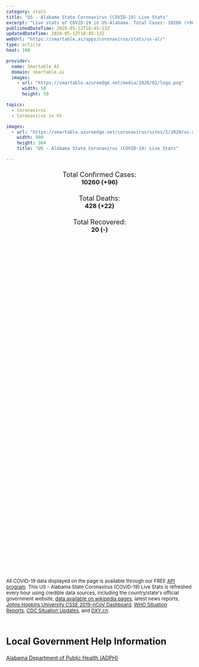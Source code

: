 ```yaml
---
category: stats
title: "US - Alabama State Coronavirus (COVID-19) Live Stats"
excerpt: "Live stats of COVID-19 in US-Alabama. Total Cases: 10260 (+96), Deaths: 428 (+22), Recoveries: 20(-)."
publishedDateTime: 2020-05-12T18:45:13Z
updatedDateTime: 2020-05-12T18:45:13Z
webUrl: "https://smartable.ai/apps/coronavirus/stats/us-al/"
type: article
heat: 100

provider:
  name: Smartable AI
  domain: smartable.ai
  images:
    - url: "https://smartable.azureedge.net/media/2020/02/logo.png"
      width: 50
      height: 50

topics:
  - Coronavirus
  - Coronavirus in US

images:
  - url: "https://smartable.azureedge.net/coronavirus/sites/2/2020/us-al.jpg"
    width: 900
    height: 564
    title: "US - Alabama State Coronavirus (COVID-19) Live Stats"

---
```

<div class="total-stats" style="text-align: center;">
    <h3>
	    <div style="font-size: 18px; font-weight: 400;">Total Confirmed Cases:</div>
	    10260 (<span class='red'>+96</span>)
    </h3>
    <h3>
	    <div style="font-size: 18px; font-weight: 400;">Total Deaths:</div>
	    428 (<span class='red'>+22</span>)
    </h3>
    <h3>
	    <div style="font-size: 18px; font-weight: 400;">Total Recovered:</div>
	    20 (-)
    </h3>
</div>

<script type="text/javascript" src="https://www.gstatic.com/charts/loader.js"></script>

<div id="time_series_chart" style="width: 100%; height: 400px;"></div>
<script type="text/javascript">
  google.charts.load('current', {'packages':['corechart']});
  google.charts.setOnLoadCallback(drawChart);
  function drawChart() {
    var data = google.visualization.arrayToDataTable([
      ['Date', 'Total Cases', 'Total Deaths', 'Total Recovered'],
      ['1/22/2020', 0, 0, 0],['1/23/2020', 0, 0, 0],['1/24/2020', 0, 0, 0],['1/25/2020', 0, 0, 0],['1/26/2020', 0, 0, 0],['1/27/2020', 0, 0, 0],['1/28/2020', 0, 0, 0],['1/29/2020', 0, 0, 0],['1/30/2020', 0, 0, 0],['1/31/2020', 0, 0, 0],['2/1/2020', 0, 0, 0],['2/2/2020', 0, 0, 0],['2/3/2020', 0, 0, 0],['2/4/2020', 0, 0, 0],['2/5/2020', 0, 0, 0],['2/6/2020', 0, 0, 0],['2/7/2020', 0, 0, 0],['2/8/2020', 0, 0, 0],['2/9/2020', 0, 0, 0],['2/10/2020', 0, 0, 0],['2/11/2020', 0, 0, 0],['2/12/2020', 0, 0, 0],['2/13/2020', 0, 0, 0],['2/14/2020', 0, 0, 0],['2/15/2020', 0, 0, 0],['2/16/2020', 0, 0, 0],['2/17/2020', 0, 0, 0],['2/18/2020', 0, 0, 0],['2/19/2020', 0, 0, 0],['2/20/2020', 0, 0, 0],['2/21/2020', 0, 0, 0],['2/22/2020', 0, 0, 0],['2/23/2020', 0, 0, 0],['2/24/2020', 0, 0, 0],['2/25/2020', 0, 0, 0],['2/26/2020', 0, 0, 0],['2/27/2020', 0, 0, 0],['2/28/2020', 0, 0, 0],['2/29/2020', 0, 0, 0],['3/1/2020', 0, 0, 0],['3/2/2020', 0, 0, 0],['3/3/2020', 0, 0, 0],['3/4/2020', 0, 0, 0],['3/5/2020', 0, 0, 0],['3/6/2020', 0, 0, 0],['3/7/2020', 0, 0, 0],['3/8/2020', 0, 0, 0],['3/9/2020', 0, 0, 0],['3/10/2020', 0, 0, 0],['3/11/2020', 0, 0, 0],['3/12/2020', 0, 0, 0],['3/13/2020', 6, 0, 0],['3/14/2020', 12, 0, 0],['3/15/2020', 22, 0, 0],['3/16/2020', 29, 0, 0],['3/17/2020', 39, 0, 0],['3/18/2020', 52, 0, 0],['3/19/2020', 78, 0, 0],['3/20/2020', 106, 0, 0],['3/21/2020', 131, 0, 0],['3/22/2020', 157, 0, 0],['3/23/2020', 196, 0, 0],['3/24/2020', 242, 0, 0],['3/25/2020', 439, 1, 0],['3/26/2020', 532, 1, 0],['3/27/2020', 640, 4, 0],['3/28/2020', 722, 9, 0],['3/29/2020', 831, 10, 0],['3/30/2020', 948, 11, 0],['3/31/2020', 1000, 24, 0],['4/1/2020', 1108, 28, 0],['4/2/2020', 1270, 32, 0],['4/3/2020', 1535, 38, 0],['4/4/2020', 1633, 44, 0],['4/5/2020', 1841, 45, 0],['4/6/2020', 2006, 53, 0],['4/7/2020', 2197, 64, 0],['4/8/2020', 2499, 67, 0],['4/9/2020', 2839, 78, 0],['4/10/2020', 3009, 80, 0],['4/11/2020', 3263, 93, 0],['4/12/2020', 3583, 93, 0],['4/13/2020', 3803, 103, 0],['4/14/2020', 3953, 114, 0],['4/15/2020', 4241, 123, 0],['4/16/2020', 4402, 137, 0],['4/17/2020', 4523, 151, 0],['4/18/2020', 4723, 147, 0],['4/19/2020', 4903, 160, 0],['4/20/2020', 5078, 164, 0],['4/21/2020', 5327, 185, 0],['4/22/2020', 5610, 201, 0],['4/23/2020', 5832, 202, 0],['4/24/2020', 5832, 203, 0],['4/25/2020', 6213, 213, 20],['4/26/2020', 6423, 222, 20],['4/27/2020', 6543, 231, 20],['4/28/2020', 6752, 245, 20],['4/29/2020', 6925, 262, 20],['4/30/2020', 7089, 274, 20],['5/1/2020', 7340, 278, 20],['5/2/2020', 7613, 292, 20],['5/3/2020', 7889, 294, 20],['5/4/2020', 8115, 302, 20],['5/5/2020', 8438, 318, 20],['5/6/2020', 8693, 344, 20],['5/7/2020', 9046, 373, 20],['5/8/2020', 9385, 385, 20],['5/9/2020', 9669, 393, 20],['5/10/2020', 9889, 396, 20],['5/11/2020', 10164, 406, 20],['5/12/2020', 10260, 428, 20],
    ]);
    var options = {
      curveType: 'none',
      chartArea: {'width': '80%', 'height': '80%'},
      legend: { position: 'top' },
      lineWidth: 5,
      colors: ['#f60109', '#444444', '#81B71F']
    };
    var chart = new google.visualization.LineChart(document.getElementById('time_series_chart'));
    chart.draw(data, options);
  }
</script>

<div id="geo_chart" style="width: 100%; height: 500px;"></div>
<script type="text/javascript">
  google.charts.load('current', {
    'packages':['geochart'],
    'mapsApiKey': 'AIzaSyDk1HhVhLaveyKrUhhHZ5YwzIpEcbdal6U'
  });
  google.charts.setOnLoadCallback(drawRegionsMap);
  function drawRegionsMap() {
    var data = google.visualization.arrayToDataTable([
      ['LATITUDE', 'LONGITUDE', 'DESCRIPTION', 'Total Cases', 'Total Deaths'],
      [32.6793, -86.4607, "Autauga", 84, 4],[30.2758, -87.7014, "Baldwin", 224, 6],[32.9597, -87.1334, "Bibb", 46, 1],[33.8789, -86.8241, "Blount", 45, 0],[32.0764, -85.5244, "Bullock", 26, 1],[31.5429, -86.7246, "Butler", 196, 6],[33.5966, -85.869, "Calhoun", 125, 3],[32.7876, -85.3057, "Chambers", 319, 22],[34.1839, -85.775, "Cherokee", 24, 0],[32.917, -86.7203, "Chilton", 67, 1],[31.7131, -88.2917, "Choctaw", 67, 0],[33.3129, -85.7508, "Clay", 27, 1],[33.7297, -85.4312, "Cleburne", 13, 1],[31.3276, -85.8459, "Coffee", 150, 1],[34.7559, -87.7007, "Colbert", 70, 2],[32.9791, -86.0358, "Coosa", 33, 1],[31.3006, -86.3975, "Covington", 55, 1],[31.8495, -86.2057, "Crenshaw", 43, 1],[34.0452, -86.8837, "Cullman", 65, 0],[32.4166, -87.0336, "Dallas", 122, 3],[34.4939, -85.8435, "DeKalb", 158, 2],[32.6314, -86.3268, "Elmore", 152, 4],[31.0127, -87.2541, "Escambia", 37, 3],[33.9446, -85.9319, "Etowah", 193, 10],[34.5056, -87.7282, "Franklin", 247, 2],[32.9938, -87.9071, "Greene", 73, 3],[31.1858, -85.2359, "Houston", 107, 4],[34.6438, -86.0491, "Jackson", 60, 2],[33.544, -86.6599, "Jefferson", 1131, 61],[33.7589, -88.1144, "Lamar", 13, 0],[34.9652, -87.3735, "Lauderdale", 96, 3],[34.6718, -87.4063, "Lawrence", 26, 0],[32.6049, -85.5948, "Lee", 429, 30],[34.9847, -86.8373, "Limestone", 57, 0],[32.1801, -86.6888, "Lowndes", 103, 6],[32.4551, -85.8066, "Macon", 49, 2],[34.8491, -86.5222, "Madison", 250, 4],[32.498, -87.8298, "Marengo", 83, 4],[33.9443, -87.8704, "Marion", 96, 7],[34.5189, -86.2492, "Marshall", 576, 8],[30.2525, -88.1438, "Mobile", 1474, 90],[31.3074, -87.4992, "Monroe", 15, 1],[32.3473, -86.2666, "Montgomery", 642, 15],[34.4676, -86.7936, "Morgan", 95, 0],[33.322, -87.904, "Pickens", 70, 2],[31.8021, -85.9665, "Pike", 99, 0],[33.4198, -85.4903, "Randolph", 111, 7],[32.2401, -85.4147, "Russell", 81, 0],[33.2846, -86.8756, "Shelby", 370, 17],[33.5609, -86.2668, "St. Clair", 84, 1],[33.3891, -86.0361, "Talladega", 73, 2],[33.0567, -85.9312, "Tallapoosa", 328, 42],[33.2302, -87.4827, "Tuscaloosa", 284, 4],[33.7503, -87.0483, "Walker", 107, 0],[31.2649, -88.0284, "Washington", 54, 2],[32.0701, -87.2914, "Wilcox", 85, 4],[34.1496, -87.4027, "Winston", 23, 0],[33.8922, -87.7328, "Fayette", 7, 0],[32.9968, -87.6272, "Hale", 72, 2],[32.5982, -88.1891, "Sumter", 106, 4],[31.9111, -87.7419, "Clarke", 63, 1],[31.3001, -87.027, "Conecuh", 14, 0],[31.2999, -85.4502, "Dale", 45, 0],[31.3501, -85.3523, "Henry", 30, 1],[31.781, -85.5583, "Barbour", 61, 1],[32.6318, -87.3172, "Perry", 19, 0],[31.0437, -85.8764, "Geneva", 15, 0],
    ]);
    var options = {
      backgroundColor: {fill:'transparent',stroke:'#FFF' ,strokeWidth:0 }, 
      displayMode: 'markers',
      region: 'US-AL', 
      resolution: 'metros',
      colorAxis: {colors: ['#F27D81', '#f60109']},
      sizeAxis: {minSize:3,  maxSize:12},
    };
    var chart = new google.visualization.GeoChart(document.getElementById('geo_chart'));
    chart.draw(data, options);
  };
</script>

<div id="geo_table"></div>
<script type="text/javascript">
  google.charts.load('current', {'packages':['table']});
  google.charts.setOnLoadCallback(drawTable);
  function drawTable() {
    var data = new google.visualization.DataTable();
    data.addColumn('string', 'Location');
    data.addColumn('number', 'Total Cases');
    data.addColumn('number', 'New Cases');
    data.addColumn('number', 'Active Cases');
    data.addColumn('number', 'Total Deaths');
    data.addColumn('number', 'New Deaths');
    data.addColumn('number', 'Total Recovered');
    data.addRows([
      [{v:"Autauga", f:"Autauga"}, 84, 0, 80, 4, 0, 0],[{v:"Baldwin", f:"Baldwin"}, 224, 0, 218, 6, 0, 0],[{v:"Bibb", f:"Bibb"}, 46, 0, 45, 1, 0, 0],[{v:"Blount", f:"Blount"}, 45, 0, 45, 0, 0, 0],[{v:"Bullock", f:"Bullock"}, 26, 0, 25, 1, 0, 0],[{v:"Butler", f:"Butler"}, 196, 0, 190, 6, 0, 0],[{v:"Calhoun", f:"Calhoun"}, 125, 0, 122, 3, 0, 0],[{v:"Chambers", f:"Chambers"}, 319, 0, 297, 22, 0, 0],[{v:"Cherokee", f:"Cherokee"}, 24, 0, 24, 0, 0, 0],[{v:"Chilton", f:"Chilton"}, 67, 0, 66, 1, 0, 0],[{v:"Choctaw", f:"Choctaw"}, 67, 0, 67, 0, 0, 0],[{v:"Clay", f:"Clay"}, 27, 0, 26, 1, 0, 0],[{v:"Cleburne", f:"Cleburne"}, 13, 0, 12, 1, 0, 0],[{v:"Coffee", f:"Coffee"}, 150, 0, 149, 1, 0, 0],[{v:"Colbert", f:"Colbert"}, 70, 0, 68, 2, 0, 0],[{v:"Coosa", f:"Coosa"}, 33, 0, 32, 1, 0, 0],[{v:"Covington", f:"Covington"}, 55, 0, 54, 1, 0, 0],[{v:"Crenshaw", f:"Crenshaw"}, 43, 0, 42, 1, 0, 0],[{v:"Cullman", f:"Cullman"}, 65, 0, 65, 0, 0, 0],[{v:"Dallas", f:"Dallas"}, 122, 0, 119, 3, 0, 0],[{v:"DeKalb", f:"DeKalb"}, 158, 0, 156, 2, 0, 0],[{v:"Elmore", f:"Elmore"}, 152, 0, 148, 4, 0, 0],[{v:"Escambia", f:"Escambia"}, 37, 0, 34, 3, 0, 0],[{v:"Etowah", f:"Etowah"}, 193, 0, 183, 10, 0, 0],[{v:"Franklin", f:"Franklin"}, 247, 0, 245, 2, 0, 0],[{v:"Greene", f:"Greene"}, 73, 0, 70, 3, 0, 0],[{v:"Houston", f:"Houston"}, 107, 0, 103, 4, 0, 0],[{v:"Jackson", f:"Jackson"}, 60, 0, 58, 2, 0, 0],[{v:"Jefferson", f:"Jefferson"}, 1131, 0, 1070, 61, 0, 0],[{v:"Lamar", f:"Lamar"}, 13, 0, 13, 0, 0, 0],[{v:"Lauderdale", f:"Lauderdale"}, 96, 0, 93, 3, 0, 0],[{v:"Lawrence", f:"Lawrence"}, 26, 0, 26, 0, 0, 0],[{v:"Lee", f:"Lee"}, 429, 0, 399, 30, 0, 0],[{v:"Limestone", f:"Limestone"}, 57, 0, 57, 0, 0, 0],[{v:"Lowndes", f:"Lowndes"}, 103, 0, 97, 6, 0, 0],[{v:"Macon", f:"Macon"}, 49, 0, 47, 2, 0, 0],[{v:"Madison", f:"Madison"}, 250, 0, 246, 4, 0, 0],[{v:"Marengo", f:"Marengo"}, 83, 0, 79, 4, 0, 0],[{v:"Marion", f:"Marion"}, 96, 0, 89, 7, 0, 0],[{v:"Marshall", f:"Marshall"}, 576, 0, 568, 8, 0, 0],[{v:"Mobile", f:"Mobile"}, 1474, 0, 1384, 90, 0, 0],[{v:"Monroe", f:"Monroe"}, 15, 0, 14, 1, 0, 0],[{v:"Montgomery", f:"Montgomery"}, 642, 0, 627, 15, 0, 0],[{v:"Morgan", f:"Morgan"}, 95, 0, 95, 0, 0, 0],[{v:"Pickens", f:"Pickens"}, 70, 0, 68, 2, 0, 0],[{v:"Pike", f:"Pike"}, 99, 0, 99, 0, 0, 0],[{v:"Randolph", f:"Randolph"}, 111, 0, 104, 7, 0, 0],[{v:"Russell", f:"Russell"}, 81, 0, 81, 0, 0, 0],[{v:"Shelby", f:"Shelby"}, 370, 0, 353, 17, 0, 0],[{v:"St. Clair", f:"St. Clair"}, 84, 0, 83, 1, 0, 0],[{v:"Talladega", f:"Talladega"}, 73, 0, 71, 2, 0, 0],[{v:"Tallapoosa", f:"Tallapoosa"}, 328, 0, 286, 42, 0, 0],[{v:"Tuscaloosa", f:"Tuscaloosa"}, 284, 0, 280, 4, 0, 0],[{v:"Walker", f:"Walker"}, 107, 0, 107, 0, 0, 0],[{v:"Washington", f:"Washington"}, 54, 0, 52, 2, 0, 0],[{v:"Wilcox", f:"Wilcox"}, 85, 0, 81, 4, 0, 0],[{v:"Winston", f:"Winston"}, 23, 0, 23, 0, 0, 0],[{v:"Fayette", f:"Fayette"}, 7, 0, 7, 0, 0, 0],[{v:"Hale", f:"Hale"}, 72, 0, 70, 2, 0, 0],[{v:"Sumter", f:"Sumter"}, 106, 0, 102, 4, 0, 0],[{v:"Clarke", f:"Clarke"}, 63, 0, 62, 1, 0, 0],[{v:"Conecuh", f:"Conecuh"}, 14, 0, 14, 0, 0, 0],[{v:"Dale", f:"Dale"}, 45, 0, 45, 0, 0, 0],[{v:"Henry", f:"Henry"}, 30, 0, 29, 1, 0, 0],[{v:"Barbour", f:"Barbour"}, 61, 0, 60, 1, 0, 0],[{v:"Perry", f:"Perry"}, 19, 0, 19, 0, 0, 0],[{v:"Geneva", f:"Geneva"}, 15, 0, 15, 0, 0, 0],
    ]);
    data.setProperty(0, 0, 'style', 'min-width:100px');
    var table = new google.visualization.Table(document.getElementById('geo_table'));
    table.draw(data, {allowHtml: true, sortColumn: 2, sortAscending: false, width: '660px', height: '100%'});
  }
</script>

<span style="font-size: 13px">All COVID-19 data displayed on the page is available through our FREE <a href="https://developer.smartable.ai">API program</a>. This US - Alabama State Coronavirus (COVID-19) Live Stats is refreshed every hour using credible data sources, including the country/state's official government website, <a href="https://en.wikipedia.org/wiki/2019%E2%80%9320_coronavirus_pandemic" target="_blank">data available on wikipedia pages</a>, latest news reports, <a href="https://systems.jhu.edu/research/public-health/ncov/" target="_blank">Johns Hopkins University CSSE 2019-nCoV Dashboard</a>, <a href="https://www.who.int/emergencies/diseases/novel-coronavirus-2019/situation-reports" target="_blank">WHO Situation Reports</a>, <a href="https://www.cdc.gov/coronavirus/2019-ncov/index.html" target="_blank">CDC Situation Updates</a>, and <a href="https://ncov.dxy.cn/ncovh5/view/pneumonia" target="_blank">DXY.cn</a>.</span>

<h2 id="news" class="center" style="margin-top: 60px; font-size: 25px;">Local Government Help Information</h2>
<div class="info center">
<a href="http://alabamapublichealth.gov/infectiousdiseases/2019-coronavirus.html" target="_blank">Alabama Department of Public Health (ADPH)</a>
</div>


